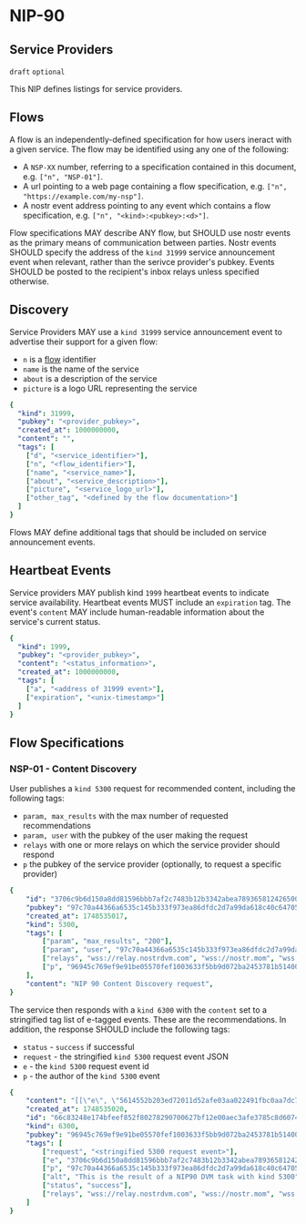 NIP-90
======

Service Providers
-----------------

`draft` `optional`

This NIP defines listings for service providers.

## Flows

A flow is an independently-defined specification for how users ineract with a given service. The flow may be identified using any one of the following:

- A `NSP-XX` number, referring to a specification contained in this document, e.g. `["n", "NSP-01"]`.
- A url pointing to a web page containing a flow specification, e.g. `["n", "https://example.com/my-nsp"]`.
- A nostr event address pointing to any event which contains a flow specification, e.g. `["n", "<kind>:<pubkey>:<d>"]`.

Flow specifications MAY describe ANY flow, but SHOULD use nostr events as the primary means of communication between parties. Nostr events SHOULD specify the address of the `kind 31999` service announcement event when relevant, rather than the serivce provider's pubkey. Events SHOULD be posted to the recipient's inbox relays unless specified otherwise.

## Discovery

Service Providers MAY use a `kind 31999` service announcement event to advertise their support for a given flow:

- `n` is a [flow](#flows) identifier
- `name` is the name of the service
- `about` is a description of the service
- `picture` is a logo URL representing the service

```yaml
{
  "kind": 31999,
  "pubkey": "<provider_pubkey>",
  "created_at": 1000000000,
  "content": "",
  "tags": [
    ["d", "<service_identifier>"],
    ["n", "<flow_identifier>"],
    ["name", "<service_name>"],
    ["about", "<service_description>"],
    ["picture", "<service_logo_url>"],
    ["other_tag", "<defined by the flow documentation>"]
  ]
}
```

Flows MAY define additional tags that should be included on service announcement events.

## Heartbeat Events

Service providers MAY publish kind `1999` heartbeat events to indicate service availability. Heartbeat events MUST include an `expiration` tag. The event's `content` MAY include human-readable information about the service's current status.

```yaml
{
  "kind": 1999,
  "pubkey": "<provider_pubkey>",
  "content": "<status_information>",
  "created_at": 1000000000,
  "tags": [
    ["a", "<address of 31999 event>"],
    ["expiration", "<unix-timestamp>"]
  ]
}
```

## Flow Specifications

### NSP-01 - Content Discovery

User publishes a `kind 5300` request for recommended content, including the following tags:

- `param, max_results` with the max number of requested recommendations
- `param, user` with the pubkey of the user making the request
- `relays` with one or more relays on which the service provider should respond
- `p` the pubkey of the service provider (optionally, to request a specific provider)

```yaml
{
    "id": "3706c9b6d150a8dd81596bbb7af2c7483b12b3342abea789365812426500057d",
    "pubkey": "97c70a44366a6535c145b333f973ea86dfdc2d7a99da618c40c64705ad98e322",
    "created_at": 1748535017,
    "kind": 5300,
    "tags": [
        ["param", "max_results", "200"],
        ["param", "user", "97c70a44366a6535c145b333f973ea86dfdc2d7a99da618c40c64705ad98e322"],
        ["relays", "wss://relay.nostrdvm.com", "wss://nostr.mom", "wss://nostr.oxtr.dev"],
        ["p", "96945c769ef9e91be05570fef1003633f5bb9d072ba2453781b5140013ab35b3"]
    ],
    "content": "NIP 90 Content Discovery request",
}
```

The service then responds with a `kind 6300` with the `content` set to a stringified tag list of e-tagged events. These are the recommendations. In addition, the response SHOULD include the following tags:

- `status` - `success` if successful
- `request` - the stringified `kind 5300` request event JSON
- `e` - the `kind 5300` request event id
- `p` - the author of the `kind 5300` event

```yaml
{
    "content": "[[\"e\", \"5614552b203ed72011d52afe03aa022491fbc0aa7dc7b51fc72d132f1f4e58d5\"]]",
    "created_at": 1748535020,
    "id": "66c83248e174bfeef852f80278290700627bf12e00aec3afe3785c8d607443d7",
    "kind": 6300,
    "pubkey": "96945c769ef9e91be05570fef1003633f5bb9d072ba2453781b5140013ab35b3",
    "tags": [
        ["request", "<stringified 5300 request event>"],
        ["e", "3706c9b6d150a8dd81596bbb7af2c7483b12b3342abea789365812426500057d"],
        ["p", "97c70a44366a6535c145b333f973ea86dfdc2d7a99da618c40c64705ad98e322"],
        ["alt", "This is the result of a NIP90 DVM task with kind 5300"],
        ["status", "success"],
        ["relays", "wss://relay.nostrdvm.com", "wss://nostr.mom", "wss://nostr.oxtr.dev"]
    ]
}
```
